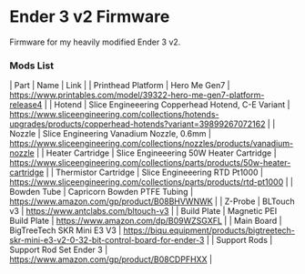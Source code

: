 # Ender 3 v2 Firmware

Firmware for my heavily modified Ender 3 v2.

### Mods List

| Part | Name | Link |
| Printhead Platform | Hero Me Gen7 | https://www.printables.com/model/39322-hero-me-gen7-platform-release4 |
| Hotend | Slice Engineeering Copperhead Hotend, C-E Variant | https://www.sliceengineering.com/collections/hotends-upgrades/products/copperhead-hotends?variant=39899267072162 |
| Nozzle | Slice Engineering Vanadium Nozzle, 0.6mm | https://www.sliceengineering.com/collections/nozzles/products/vanadium-nozzle |
| Heater Cartridge | Slice Engineeering 50W Heater Cartridge | https://www.sliceengineering.com/collections/parts/products/50w-heater-cartridge |
| Thermistor Cartridge | Slice Engineeering RTD Pt1000 | https://www.sliceengineering.com/collections/parts/products/rtd-pt1000 |
| Bowden Tube | Capricorn Bowden PTFE Tubing | https://www.amazon.com/gp/product/B08BHVWNWK |
| Z-Probe | BLTouch v3 | https://www.antclabs.com/bltouch-v3 |
| Build Plate | Magnetic PEI Build Plate | https://www.amazon.com/dp/B09WZSGXFL |
| Main Board | BigTreeTech SKR Mini E3 V3 | https://biqu.equipment/products/bigtreetech-skr-mini-e3-v2-0-32-bit-control-board-for-ender-3 |
| Support Rods | Support Rod Set Ender 3 | https://www.amazon.com/gp/product/B08CDPFHXX |